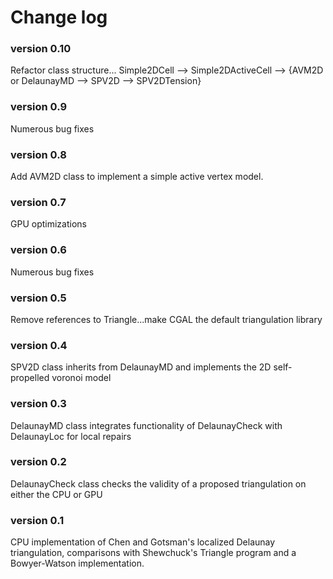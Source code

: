 # Change log

### version 0.10

Refactor class structure... Simple2DCell --> Simple2DActiveCell --> {AVM2D or DelaunayMD --> SPV2D --> SPV2DTension}

### version 0.9

Numerous bug fixes

### version 0.8 

Add AVM2D class to implement a simple active vertex model. 

### version 0.7 

GPU optimizations

### version 0.6 

Numerous bug fixes

### version 0.5

Remove references to Triangle...make CGAL the default triangulation library

### version 0.4

SPV2D class inherits from DelaunayMD and implements the 2D self-propelled voronoi model

### version 0.3

DelaunayMD class integrates functionality of DelaunayCheck with DelaunayLoc for local repairs

### version 0.2

DelaunayCheck class checks the validity of a proposed triangulation on either the CPU or GPU

### version 0.1 

CPU implementation of Chen and Gotsman's  localized Delaunay triangulation, comparisons with Shewchuck's Triangle program and a Bowyer-Watson implementation.

